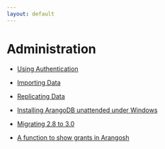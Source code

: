 ```yaml
---
layout: default
---
```

Administration
==============

- [Using Authentication](administration-authentication.html)

- [Importing Data](administration-importing-data.html)

- [Replicating Data](administration-replicating-data.html)

- [Installing ArangoDB unattended under Windows](administration-n-s-i-s-silent-mode.html)

- [Migrating 2.8 to 3.0](administration-migrate2-8to3-0.html)

- [A function to show grants in Arangosh](administration-show-users-grants.html)
